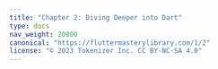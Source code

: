 ```yaml
---
title: "Chapter 2: Diving Deeper into Dart"
type: docs
nav_weight: 20000
canonical: "https://fluttermasterylibrary.com/1/2"
license: "© 2023 Tokenizer Inc. CC BY-NC-SA 4.0"
---
```

